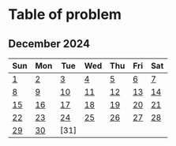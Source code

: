 # **Table of problem**

## December 2024

| Sun                 | Mon                 | Tue                 | Wed                 | Thu                 | Fri                 | Sat                 |
| ------------------- | ------------------- | ------------------- | ------------------- | ------------------- | ------------------- | ------------------- |
| [ 1](./01-12-2024/) | [ 2](./02-12-2024/) | [ 3](./03-12-2024/) | [ 4](./04-12-2024/) | [ 5](./05-12-2024/) | [ 6](./06-12-2024/) | [ 7](./07-12-2024/) |
| [ 8](./08-12-2024/) | [ 9](./09-12-2024/) | [10](./10-12-2024/) | [11](./11-12-2024/) | [12](./12-12-2024/) | [13](./13-12-2024/) | [14](./14-12-2024/) |
| [15](./15-12-2024/) | [16](./16-12-2024)  | [17](./17-12-2024/) | [18](./18-12-2024/) | [19](./19-12-2024/) | [20](./20-12-2024/) | [21](./21-12-2024/) |
| [22](./22-12-2024/) | [23](./23-12-2024/) | [24](./24-12-2024/) | [25](./25-12-2024/) | [26](./26-12-2024/) | [27](./27-12-2024/) | [28](./28-12-2024/) |
| [29](./29-12-2024/) | [30](./30-12-2024/) | [31]                |                     |                     |                     |                     |
